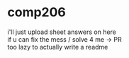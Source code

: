 # comp206 
i'll just upload sheet answers on here  <br>
if u can fix the mess / solve 4 me -> PR <br>
too lazy to actually write a readme 
